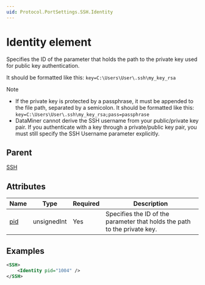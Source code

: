 ```yaml
---
uid: Protocol.PortSettings.SSH.Identity
---
```


# Identity element

Specifies the ID of the parameter that holds the path to the private key used for public key authentication.

It should be formatted like this: `key=C:\Users\User\.ssh\my_key_rsa`

> [!NOTE]
>
> - If the private key is protected by a passphrase, it must be appended to the file path, separated by a semicolon. It should be formatted like this: `key=C:\Users\User\.ssh\my_key_rsa;pass=passphrase`
> - DataMiner cannot derive the SSH username from your public/private key pair. If you authenticate with a key through a private/public key pair, you must still specify the SSH Username parameter explicitly.

## Parent

[SSH](xref:Protocol.PortSettings.SSH)

## Attributes

| Name                                               | Type        | Required | Description                                                               |
|----------------------------------------------------|-------------|----------|---------------------------------------------------------------------------|
| [pid](xref:Protocol.PortSettings.SSH.Identity-pid) | unsignedInt | Yes      | Specifies the ID of the parameter that holds the path to the private key. |

## Examples

```xml
<SSH>
    <Identity pid="1004" />
</SSH>
```
